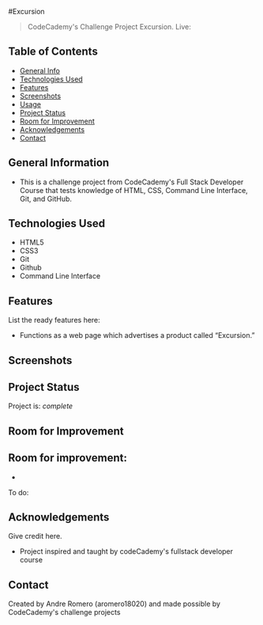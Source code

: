 #Excursion
> CodeCademy's Challenge Project Excursion.
> Live: 

## Table of Contents
* [General Info](#general-information)
* [Technologies Used](#technologies-used)
* [Features](#features)
* [Screenshots](#screenshots)
* [Usage](#usage)
* [Project Status](#project-status)
* [Room for Improvement](#room-for-improvement)
* [Acknowledgements](#acknowledgements)
* [Contact](#contact)


## General Information
- This is a challenge project from CodeCademy's Full Stack Developer Course that tests knowledge of HTML, CSS, Command Line Interface, Git, and GitHub.


## Technologies Used
- HTML5
- CSS3
- Git
- Github
- Command Line Interface


## Features
List the ready features here:
- Functions as a web page which advertises a product called “Excursion.”


## Screenshots



## Project Status
Project is: _complete_

## Room for Improvement

Room for improvement:
- 
- 

To do:



## Acknowledgements
Give credit here.
- Project inspired and taught by codeCademy's fullstack developer course


## Contact
Created by Andre Romero (aromero18020) and made possible by CodeCademy's challenge projects


